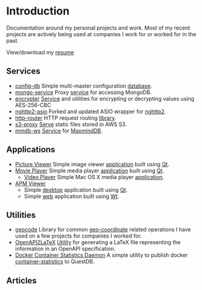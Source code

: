 # Introduction

Documentation around my personal projects and work.  Most of my recent projects are actively
being used at companies I work for or worked for in the past.

View/download my [resume](https://1drv.ms/b/c/85539589e6f5a6fd/Ef2m9eaJlVMggIWxbQAAAAABHwzyYFmqJ3fV7CkHao-hbQ?e=mxhucu)

## Services
* [config-db](Config-Db.md) Simple multi-master configuration [database](https://github.com/sptrakesh/config-db).
* [mongo-service](mongo-service.md) Proxy [service](https://github.com/sptrakesh/mongo-service) for accessing MongoDB.
* [encrypter](encrypter.md) [Service](https://github.com/sptrakesh/encrypter) and utilities for encrypting or decrypting values using AES-256-CBC
* [nghttp2-asio](nghttp2-asio.md) Forked and updated ASIO wrapper for [nghttp2](https://github.com/sptrakesh/nghttp2-asio).
* [http-router](http-router.md) HTTP request routing [library](https://github.com/sptrakesh/http-router).
* [s3-proxy](s3-proxy.md) [Serve](https://github.com/sptrakesh/s3-proxy) static files stored in AWS S3.
* [mmdb-ws](mmdb.md) [Service](https://github.com/sptrakesh/mmdb-ws) for [MaxmindDB](https://db-ip.com/db/download/ip-to-city-lite).

## Applications
* [Picture Viewer](Picture-Viewer.md) Simple image viewer [application](https://github.com/sptrakesh/pictureviewer) built using [Qt](https://qt.io/).
* [Movie Player](Movie-Player.md) Simple media player [application](https://github.com/sptrakesh/MoviePlayer) built using [Qt](https://qt.io/).
  * [Video Player](Video-Player.md) Simple Mac OS X media player [application](https://github.com/sptrakesh/VideoPlayer).
* [APM Viewer](https://github.com/sptrakesh/apm-viewer)
  * Simple [desktop](APM-Desktop-Viewer.md) application built using [Qt](https://qt.io/).
  * Simple [web](APM-Web-Application.md) application built using [Wt](https://www.webtoolkit.eu/wt).

## Utilities
* [geocode](geocode.md) Library for common [geo-coordinate](https://github.com/sptrakesh/geocode) related
  operations I have used on a few projects for companies I worked for.
* [OpenAPI2LaTeX](OpenAPI-to-LaTeX.md) [Utility](https://github.com/sptrakesh/openapi2latex)
  for generating a LaTeX file representing the information in an OpenAPI specification.
* [Docker Container Statistics Daemon](Docker-Container-Statistics-Daemon.md) A simple utility to publish
  docker [container-statistics](https://github.com/sptrakesh/container-statsd) to QuestDB.

## Articles
<include from="Articles.md" element-id="article-links"/>
